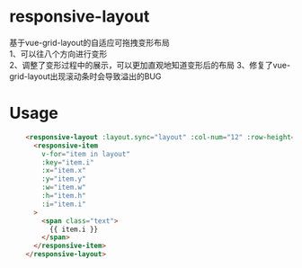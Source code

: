 # responsive-layout
基于vue-grid-layout的自适应可拖拽变形布局<br/>
1、可以往八个方向进行变形<br/>
2、调整了变形过程中的展示，可以更加直观地知道变形后的布局
3、修复了vue-grid-layout出现滚动条时会导致溢出的BUG
# Usage
```html
    <responsive-layout :layout.sync="layout" :col-num="12" :row-height="30">
      <responsive-item
        v-for="item in layout"
        :key="item.i"
        :x="item.x"
        :y="item.y"
        :w="item.w"
        :h="item.h"
        :i="item.i"
      >
        <span class="text">
          {{ item.i }}
        </span>
      </responsive-item>
    </responsive-layout>
```
